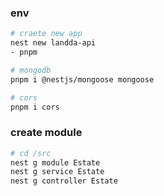 ### env
```bash
# craete new app
nest new landda-api
- pnpm

# mongodb
pnpm i @nestjs/mongoose mongoose

# cors
pnpm i cors
```

### create module
```bash
# cd /src
nest g module Estate
nest g service Estate
nest g controller Estate
```